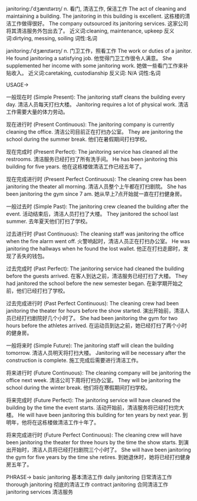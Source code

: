janitoring:/ˈdʒænɪtərɪŋ/
n.
看门, 清洁工作, 保洁工作
The act of cleaning and maintaining a building.
The janitoring in this building is excellent.  这栋楼的清洁工作做得很好。
The company outsourced its janitoring services.  这家公司将其清洁服务外包出去了。
近义词:cleaning, maintenance, upkeep
反义词:dirtying, messing, soiling
词性:名词

janitoring:/ˈdʒænɪtərɪŋ/
n.
门卫工作，照看工作
The work or duties of a janitor.
He found janitoring a satisfying job. 他觉得门卫工作很令人满意。
She supplemented her income with some janitoring work.  她做一些看门工作来补贴收入。
近义词:caretaking, custodianship
反义词: N/A
词性:名词


USAGE->

一般现在时 (Simple Present):
The janitoring staff cleans the building every day. 清洁人员每天打扫大楼。
Janitoring requires a lot of physical work.  清洁工作需要大量的体力劳动。

现在进行时 (Present Continuous):
The janitoring company is currently cleaning the office. 清洁公司目前正在打扫办公室。
They are janitoring the school during the summer break. 他们在暑假期间打扫学校。

现在完成时 (Present Perfect):
The janitoring service has cleaned all the restrooms. 清洁服务已经打扫了所有洗手间。
He has been janitoring this building for five years.  他在这栋楼做清洁工作已经五年了。

现在完成进行时 (Present Perfect Continuous):
The cleaning crew has been janitoring the theater all morning.  清洁人员整个上午都在打扫剧院。
She has been janitoring the gym since 7 am.  她从早上7点开始就一直在打扫健身房。


一般过去时 (Simple Past):
The janitoring crew cleaned the building after the event. 活动结束后，清洁人员打扫了大楼。
They janitored the school last summer.  去年夏天他们打扫了学校。

过去进行时 (Past Continuous):
The cleaning staff was janitoring the office when the fire alarm went off. 火警响起时，清洁人员正在打扫办公室。
He was janitoring the hallways when he found the lost wallet.  他正在打扫走廊时，发现了丢失的钱包。

过去完成时 (Past Perfect):
The janitoring service had cleaned the building before the guests arrived.  在客人到达之前，清洁服务已经打扫了大楼。
They had janitored the school before the new semester began.  在新学期开始之前，他们已经打扫了学校。

过去完成进行时 (Past Perfect Continuous):
The cleaning crew had been janitoring the theater for hours before the show started.  演出开始前，清洁人员已经打扫剧院好几个小时了。
She had been janitoring the gym for two hours before the athletes arrived.  在运动员到达之前，她已经打扫了两个小时的健身房。

一般将来时 (Simple Future):
The janitoring staff will clean the building tomorrow.  清洁人员明天将打扫大楼。
Janitoring will be necessary after the construction is complete.  施工完成后需要进行清洁工作。

将来进行时 (Future Continuous):
The cleaning company will be janitoring the office next week. 清洁公司下周将打扫办公室。
They will be janitoring the school during the winter break.  他们将在寒假期间打扫学校。

将来完成时 (Future Perfect):
The janitoring service will have cleaned the building by the time the event starts.  活动开始前，清洁服务将已经打扫完大楼。
He will have been janitoring this building for ten years by next year. 到明年，他将在这栋楼做清洁工作十年了。

将来完成进行时 (Future Perfect Continuous):
The cleaning crew will have been janitoring the theater for three hours by the time the show starts.  到演出开始时，清洁人员将已经打扫剧院三个小时了。
She will have been janitoring the gym for five years by the time she retires.  到她退休时，她将已经打扫健身房五年了。


PHRASE->
basic janitoring  基本清洁工作
daily janitoring  日常清洁工作
thorough janitoring  彻底的清洁工作
contract janitoring  合同清洁工作
janitoring services  清洁服务
